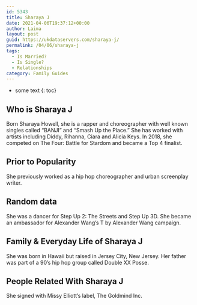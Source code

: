 ```yaml
---
id: 5343
title: Sharaya J
date: 2021-04-06T19:37:12+00:00
author: Laima
layout: post
guid: https://ukdataservers.com/sharaya-j/
permalink: /04/06/sharaya-j
tags:
  - Is Married?
  - Is Single?
  - Relationships
category: Family Guides
---
```


* some text
{: toc}


## Who is Sharaya J
                  
                  
                  
Born Sharaya Howell, she is a rapper and choreographer with well known singles called &#8220;BANJI&#8221; and &#8220;Smash Up the Place.&#8221; She has worked with artists including Diddy, Rihanna, Ciara and Alicia Keys. In 2018, she competed on The Four: Battle for Stardom and became a Top 4 finalist.
                  
              
            
              
            
                
                
                
## Prior to Popularity
                  
                  
                  
She previously worked as a hip hop choreographer and urban screenplay writer.  
                  
              
            
              
            
                
                
                
## Random data
                  
                  
                  
She was a dancer for Step Up 2: The Streets and Step Up 3D. She became an ambassador for Alexander Wang&#8217;s T by Alexander Wang campaign. 
                  
              
            
              
            
                
                
                
## Family & Everyday Life of Sharaya J
                  
                  
                  
She was born in Hawaii but raised in Jersey City, New Jersey. Her father was part of a 90&#8217;s hip hop group called Double XX Posse. 
                  
              
            
              
            
                
                
                
## People Related With Sharaya J
                  
                  
                  
She signed with Missy Elliott&#8217;s label, The Goldmind Inc. 
                  
              
            
              
            
                
              
            
              
              
            
            
              
            
          
          
          